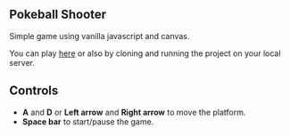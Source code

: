 ## Pokeball Shooter

Simple game using vanilla javascript and canvas.

You can play [here](https://pokeball-shooter.surge.sh/) or also by cloning and running the project on your local server.

## Controls
- **A** and **D** or **Left arrow** and **Right arrow** to move the platform.
- **Space bar** to start/pause the game.